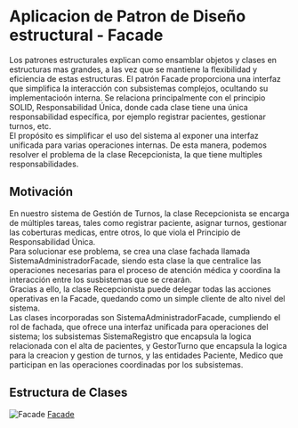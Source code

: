 # Aplicacion de Patron de Diseño estructural - Facade
 Los patrones estructurales explican como ensamblar objetos y clases en estructuras mas grandes, a las vez que se mantiene la flexibilidad y eficiencia de estas estructuras. El patrón Facade proporciona una interfaz que simplifica la interacción con subsistemas complejos, ocultando su implementacioón interna. Se relaciona principalmente con el principio SOLID, Responsabilidad Única, donde cada clase tiene una única responsabilidad específica, por ejemplo registrar pacientes, gestionar turnos, etc.  
El propósito es simplificar el uso del sistema al exponer una interfaz unificada para varias operaciones internas. De esta manera, podemos resolver el problema de la clase Recepcionista, la que tiene multiples responsabilidades.  
 
## Motivación
En nuestro sistema de Gestión de Turnos, la clase Recepcionista se encarga de múltiples tareas, tales como registrar paciente, asignar turnos, gestionar las coberturas medicas, entre otros, lo que viola el Principio de Responsabilidad Única.  
Para solucionar ese problema, se crea una clase fachada llamada SistemaAdministradorFacade, siendo esta clase la que centralice las operaciones necesarias para el proceso de atención médica y coordina la interacción entre los susbistemas que se crearán.  
Gracias a ello, la clase Recepcionista puede delegar todas las acciones operativas en la Facade, quedando como un simple cliente de alto nivel del sistema.  
Las clases incorporadas son SistemaAdministradorFacade, cumpliendo el rol de fachada, que ofrece una interfaz unificada para operaciones del sistema; los subsistemas SistemaRegistro que encapsula la logica relacionada con el alta de pacientes, y GestorTurno que encapsula la logica para la creacion y gestion de turnos, y las entidades Paciente, Medico que participan en las operaciones coordinadas por los subsistemas. 

## Estructura de Clases

![Facade](https://github.com/user-attachments/assets/4b877706-16dd-437d-8fb8-46e87f586244)
[Facade](https://drive.google.com/file/d/1USa0LKkaOpINL8AVeP2YZpq_w_8x7nBH/view?usp=sharing)
